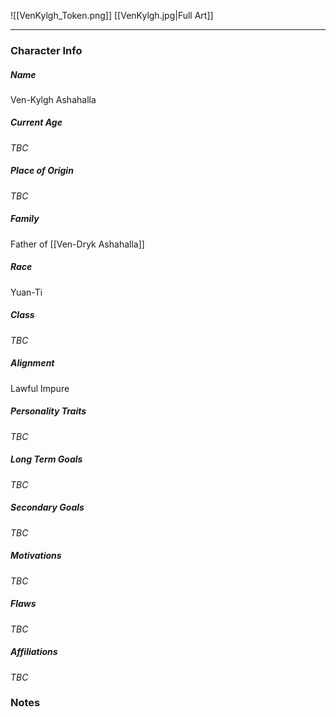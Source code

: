 ![[VenKylgh_Token.png]]
[[VenKylgh.jpg|Full Art]]

---
### Character Info

##### Name 
Ven-Kylgh Ashahalla 

##### Current Age
*TBC*

##### Place of Origin
*TBC*

##### Family
Father of [[Ven-Dryk Ashahalla]]

##### Race
Yuan-Ti

##### Class
*TBC*

##### Alignment
Lawful Impure

##### Personality Traits
*TBC*

##### Long Term Goals
*TBC*

##### Secondary Goals
*TBC*

##### Motivations
*TBC*

##### Flaws
*TBC*

##### Affiliations
*TBC*

### Notes

